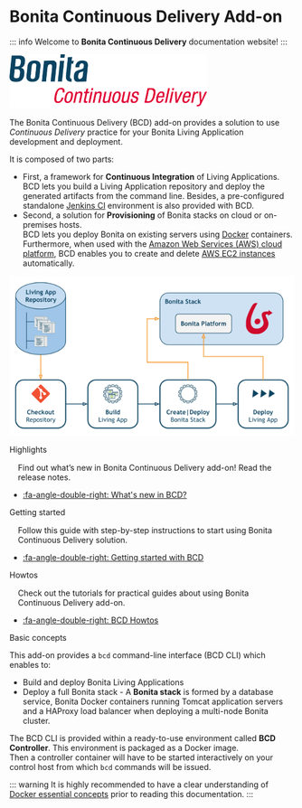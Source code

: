 # Bonita Continuous Delivery Add-on

::: info
Welcome to **Bonita Continuous Delivery** documentation website!
:::

![Bonita Continuous Delivery Add-on Logo](images/bcd_logo.png "Bonita Continuous Delivery Add-on Logo")

The Bonita Continuous Delivery (BCD) add-on provides a solution to use _Continuous Delivery_ practice for your Bonita Living Application development and deployment.

It is composed of two parts:

*   First, a framework for **Continuous Integration** of Living Applications.  
    BCD lets you build a Living Application repository and deploy the generated artifacts from the command line. Besides, a pre-configured standalone [Jenkins CI](https://jenkins.io/) environment is also provided with BCD.
*   Second, a solution for **Provisioning** of Bonita stacks on cloud or on-premises hosts.  
    BCD lets you deploy Bonita on existing servers using [Docker](https://www.docker.com/what-container) containers. Furthermore, when used with the [Amazon Web Services (AWS) cloud platform](https://aws.amazon.com/), BCD enables you to create and delete [AWS EC2 instances](https://aws.amazon.com/ec2/) automatically.

![BCD Overview](images/bcd_capabilities.png "BCD Overview")

<div class="col-md-4">
<div class="panel panel-default">
<div class="panel-heading">Highlights</div>
<div class="panel-body">
<div style="padding: 15px; padding-bottom: 0px;">Find out what’s new in Bonita Continuous Delivery add-on! Read the release notes.</div>
<div class="menu-block-wrapper">

* [:fa-angle-double-right: What's new in BCD?](release_notes.md)
<!--{ul:.menu .nav}-->
</div>
</div>
</div>
</div>

<div class="col-md-4">
<div class="panel panel-default">
<div class="panel-heading">Getting started</div>
<div class="panel-body">
<div style="padding: 15px; padding-bottom: 0px;">Follow this guide with step-by-step instructions to start using Bonita Continuous Delivery solution.</div>
<div class="menu-block-wrapper">

* [:fa-angle-double-right: Getting started with BCD](getting_started.md)
<!--{ul:.menu .nav}-->
</div>
</div>
</div>
</div>

<div class="col-md-4">
<div class="panel panel-default">
<div class="panel-heading">Howtos</div>
<div class="panel-body">
<div style="padding: 15px; padding-bottom: 0px;">Check out the tutorials for practical guides about using Bonita Continuous Delivery add-on.</div>
<div class="menu-block-wrapper">

* [:fa-angle-double-right: BCD Howtos](_howtos.md)
<!--{ul:.menu .nav}-->
</div>
</div>
</div>
</div>

<div class="clearfix"></div>

Basic concepts <!--{.h2}-->

This add-on provides a `bcd` command-line interface (BCD CLI) which enables to:

*  Build and deploy Bonita Living Applications
*  Deploy a full Bonita stack - A **Bonita stack** is formed by a database service, Bonita Docker containers running Tomcat application servers and a HAProxy load balancer when deploying a multi-node Bonita cluster.

The BCD CLI is provided within a ready-to-use environment called **BCD Controller**. This environment is packaged as a Docker image.  
Then a controller container will have to be started interactively on your control host from which `bcd` commands will be issued.

::: warning
It is highly recommended to have a clear understanding of [Docker essential concepts](https://docs.docker.com/engine/docker-overview/) prior to reading this documentation.
:::

